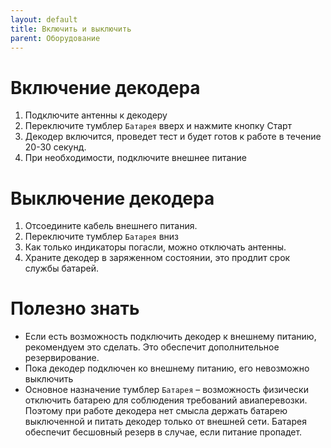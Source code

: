 ```yaml
---
layout: default
title: Включить и выключить
parent: Оборудование
---
```


# Включение декодера

1. Подключите антенны к декодеру
2. Переключите тумблер ```Батарея``` вверх и нажмите кнопку Старт
3. Декодер включится, проведет тест и будет готов к работе в течение 20-30 секунд.
4. При необходимости, подключите внешнее питание

# Выключение декодера
1. Отсоедините кабель внешнего питания. 
2. Переключите тумблер ```Батарея``` вниз
3. Как только индикаторы погасли, можно отключать антенны.
4. Храните декодер в заряженном состоянии, это продлит срок службы батарей.

# Полезно знать
* Если есть возможность подключить декодер к внешнему питанию, рекомендуем это сделать. Это обеспечит дополнительное резервирование.
* Пока декодер подключен ко внешнему питанию, его невозможно выключить
* Основное назначение тумблер ```Батарея``` – возможность физически отключить батарею для соблюдения требований авиаперевозки. Поэтому при работе декодера нет смысла держать батарею выключенной и питать декодер только от внешней сети. Батарея обеспечит бесшовный резерв в случае, если питание пропадет. 
